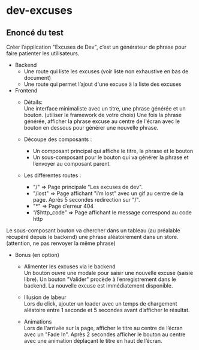 # dev-excuses



## Enoncé du test
Créer l’application "Excuses de Dev", c’est un générateur de phrase pour faire patienter les utilisateurs.
- Backend
   - Une route qui liste les excuses (voir liste non exhaustive en bas de document)
   - Une route qui permet l’ajout d'une excuse à la liste des excuses
- Frontend
   - Détails:  
Une interface minimaliste avec un titre, une phrase générée et un bouton.
(utiliser le framework de votre choix)
Une fois la phrase générée, afficher la phrase excuse au centre de l'écran avec le bouton en dessous
pour générer une nouvelle phrase.

   - Découpe des composants :
      - Un composant principal qui affiche le titre, la phrase et le bouton
      - Un sous-composant pour le bouton qui va générer la phrase et l’envoyer au composant
parent.

   - Les différentes routes :
      - "/" => Page principale "Les excuses de dev".
      - "/lost" => Page affichant "i’m lost" avec un gif au centre de la page. Après 5 secondes redirection sur
"/".
      - "*" => Page d’erreur 404
      - “/$http_code” => Page affichant le message correspond au code http

Le sous-composant bouton va chercher dans un tableau (au préalable récupéré depuis le backend) une
phrase aléatoirement dans un store.
(attention, ne pas renvoyer la même phrase)

- Bonus (en option)
   - Alimenter les excuses via le backend    
Un bouton ouvre une modale pour saisir une nouvelle excuse (saisie libre). Un bouton "Valider" procède
à l’enregistrement dans le backend.
La nouvelle excuse est immédiatement disponible.

   - Illusion de labeur  
Lors du click, ajouter un loader avec un temps de chargement aléatoire entre 1 seconde et 5 secondes
avant d’afficher le résultat.
   - Animations  
Lors de l'arrivée sur la page, afficher le titre au centre de l’écran avec un "Fade In". Après 2 secondes
afficher le bouton au centre avec une animation déplaçant le titre en haut de l’écran.

